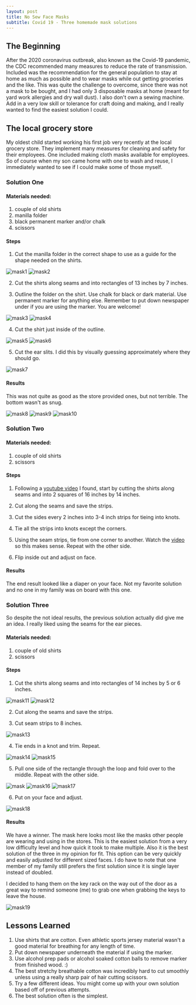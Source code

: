 ```yaml
---
layout: post
title: No Sew Face Masks
subtitle: Covid 19 - Three homemade mask solutions
---
```


## The Beginning

After the 2020 coronavirus outbreak, also known as the Covid-19 pandemic, the CDC recommended many measures to reduce the rate of transmission. Included was the recommendation for the general population to stay at home as much as possible and to wear masks while out getting groceries and the like. This was quite the challenge to overcome, since there was not a mask to be bought, and I had only 3 disposable masks at home (meant for yard work allergies and dry wall dust). I also don't own a sewing machine. Add in a very low skill or tolerance for craft doing and making, and I really wanted to find the easiest solution I could.

## The local grocery store

My oldest child started working his first job very recently at the local grocery store. They implement many measures for cleaning and safety for their employees. One included making cloth masks available for employees. So of course when my son came home with one to wash and reuse, I immediately wanted to see if I could make some of those myself.

### Solution One

#### Materials needed: 
1. couple of old shirts
2. manilla folder
3. black permanent marker and/or chalk
4. scissors

#### Steps
1. Cut the manilla folder in the correct shape to use as a guide for the shape needed on the shirts.

<img src="https://BecWagner.github.io/img/mask1.jpg" alt="mask1">
<img src="https://BecWagner.github.io/img/mask2.jpg" alt="mask2">

2. Cut the shirts along seams and into rectangles of 13 inches by 7 inches.

3. Outline the folder on the shirt. Use chalk for black or dark material. Use permanent marker for anything else. Remember to put down newspaper under if you are using the marker. You are welcome!

<img src="https://BecWagner.github.io/img/mask3.jpg" alt="mask3">
<img src="https://BecWagner.github.io/img/mask4.jpg" alt="mask4">

4. Cut the shirt just inside of the outline.

<img src="https://BecWagner.github.io/img/mask5.jpg" alt="mask5">
<img src="https://BecWagner.github.io/img/mask6.jpg" alt="mask6">

5. Cut the ear slits. I did this by visually guessing approximately where they should go.

<img src="https://BecWagner.github.io/img/mask7.jpg" alt="mask7">

#### Results

This was not quite as good as the store provided ones, but not terrible. The bottom wasn't as snug.

<img src="https://BecWagner.github.io/img/mask8.jpg" alt="mask8">
<img src="https://BecWagner.github.io/img/mask9.jpg" alt="mask9">
<img src="https://BecWagner.github.io/img/mask10.jpg" alt="mask10">

### Solution Two

#### Materials needed: 
1. couple of old shirts
2. scissors

#### Steps
1. Following a [youtube video](https://www.youtube.com/watch?v=VqHHViHKfrg) I found, start by cutting the shirts along seams and into 2 squares of 16 inches by 14 inches.

2. Cut along the seams and save the strips.

3. Cut the sides every 2 inches into 3-4 inch strips for tieing into knots.

4. Tie all the strips into knots except the corners.

5. Using the seam strips, tie from one corner to another. Watch the [video](https://www.youtube.com/watch?v=VqHHViHKfrg) so this makes sense. Repeat with the other side.

7. Flip inside out and adjust on face.

#### Results

The end result looked like a diaper on your face. Not my favorite solution and no one in my family was on board with this one.

### Solution Three

So despite the not ideal results, the previous solution actually did give me an idea. I really liked using the seams for the ear pieces.

#### Materials needed: 
1. couple of old shirts
2. scissors

#### Steps
1. Cut the shirts along seams and into rectangles of 14 inches by 5 or 6 inches.

<img src="https://BecWagner.github.io/img/mask11.jpg" alt="mask11">
<img src="https://BecWagner.github.io/img/mask12.jpg" alt="mask12">

2. Cut along the seams and save the strips.

3. Cut seam strips to 8 inches.

<img src="https://BecWagner.github.io/img/mask13.jpg" alt="mask13">

4. Tie ends in a knot and trim. Repeat.

<img src="https://BecWagner.github.io/img/mask14.jpg" alt="mask14">
<img src="https://BecWagner.github.io/img/mask15.jpg" alt="mask15">

5. Pull one side of the rectangle through the loop and fold over to 
the middle. Repeat with the other side.

<img src="https://BecWagner.github.io/img/mask.MOV" alt="mask">
<img src="https://BecWagner.github.io/img/mask16.jpg" alt="mask16">
<img src="https://BecWagner.github.io/img/mask17.jpg" alt="mask17">

6. Put on your face and adjust.

<img src="https://BecWagner.github.io/img/mask18.jpg" alt="mask18">

#### Results

We have a winner. The mask here looks most like the masks other people are wearing and using in the stores. This is the easiest solution from a very low difficulty level and how quick it took to make multiple. Also it is the best solution of the three in my opinion for fit. This option can be very quickly and easily adjusted for different sized faces. I do have to note that one member of my family still prefers the first solution since it is single layer instead of doubled.

I decided to hang them on the key rack on the way out of the door as a great way to remind someone (me) to grab one when grabbing the keys to leave the house.

<img src="https://BecWagner.github.io/img/mask19.jpg" alt="mask19">

## Lessons Learned

1. Use shirts that are cotton. Even athletic sports jersey material wasn't a good material for breathing for any length of time.
2. Put down newspaper underneath the material if using the marker.
3. Use alcohol prep pads or alcohol soaked cotton balls to remove marker from finished wood. :)
4. The best stretchy breathable cotton was incredibly hard to cut smoothly unless using a really sharp pair of hair cutting scissors.
5. Try a few different ideas. You might come up with your own solution based off of previous attempts.
6. The best solution often is the simplest.
